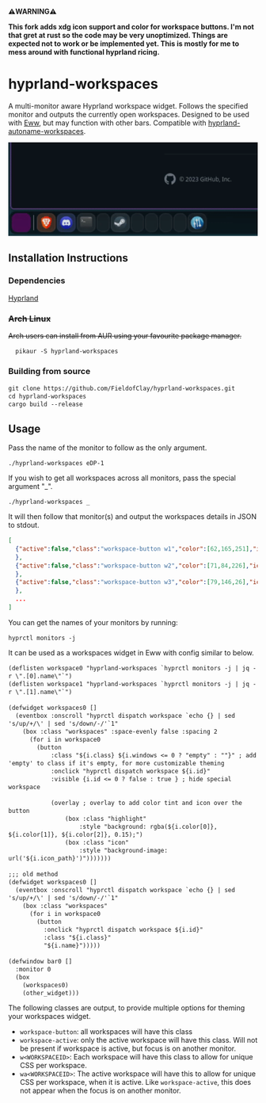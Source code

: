 **⚠️WARNING⚠️**

**This fork adds xdg icon support and color for workspace buttons. I'm not that gret at rust so the code may be very unoptimized. Things are expected not to work or be implemented yet. This is mostly for me to mess around with functional hyprland ricing.**

# hyprland-workspaces
A multi-monitor aware Hyprland workspace widget. Follows the specified monitor and outputs the currently open workspaces. Designed to be used with [Eww](https://github.com/elkowar/eww), but may function with other bars. Compatible with [hyprland-autoname-workspaces](https://github.com/cyrinux/hyprland-autoname-workspaces).

![](https://github.com/bdebiase/hyprland-workspaces/blob/main/iconsgif.gif?raw=true)

## Installation Instructions
### Dependencies
[Hyprland](https://github.com/hyprwm/Hyprland)
### ~~Arch Linux~~
~~Arch users can install from AUR using your favourite package manager.~~
```
  pikaur -S hyprland-workspaces
```
### Building from source
```
git clone https://github.com/FieldofClay/hyprland-workspaces.git
cd hyprland-workspaces
cargo build --release
```

## Usage
Pass the name of the monitor to follow as the only argument. 
```
./hyprland-workspaces eDP-1
```
If you wish to get all workspaces across all monitors, pass the special argument "_".
```
./hyprland-workspaces _
```
It will then follow that monitor(s) and output the workspaces details in JSON to stdout.
```json
[
  {"active":false,"class":"workspace-button w1","color":[62,165,251],"icon_path":"/etc/profiles/per-user/ben/share/icons/kora/apps/scalable/code.svg","id":1,"name":"1","windows":2
  },
  {"active":false,"class":"workspace-button w2","color":[71,84,226],"icon_path":"/etc/profiles/per-user/ben/share/icons/kora/apps/scalable/webcord.svg","id":2,"name":"2","windows":1
  },
  {"active":false,"class":"workspace-button w3","color":[79,146,26],"icon_path":"/etc/profiles/per-user/ben/share/icons/kora/apps/scalable/spotify.svg","id":3,"name":"3","windows":1
  },
  ...
]

```
You can get the names of your monitors by running:
```
hyprctl monitors -j
```

It can be used as a workspaces widget in Eww with config similar to below.
```yuck
(deflisten workspace0 "hyprland-workspaces `hyprctl monitors -j | jq -r \".[0].name\"`")
(deflisten workspace1 "hyprland-workspaces `hyprctl monitors -j | jq -r \".[1].name\"`")

(defwidget workspaces0 []
  (eventbox :onscroll "hyprctl dispatch workspace `echo {} | sed 's/up/+/\' | sed 's/down/-/'`1"
    (box :class "workspaces" :space-evenly false :spacing 2
      (for i in workspace0
        (button
            :class "${i.class} ${i.windows <= 0 ? "empty" : ""}" ; add 'empty' to class if it's empty, for more customizable theming
            :onclick "hyprctl dispatch workspace ${i.id}"
            :visible {i.id <= 0 ? false : true } ; hide special workspace

            (overlay ; overlay to add color tint and icon over the button
                (box :class "highlight"
                    :style "background: rgba(${i.color[0]}, ${i.color[1]}, ${i.color[2]}, 0.15);")
                (box :class "icon"
                    :style "background-image: url('${i.icon_path}')")))))))

;;; old method
(defwidget workspaces0 []
  (eventbox :onscroll "hyprctl dispatch workspace `echo {} | sed 's/up/+/\' | sed 's/down/-/'`1"
    (box :class "workspaces"
      (for i in workspace0
        (button
          :onclick "hyprctl dispatch workspace ${i.id}"
          :class "${i.class}"
          "${i.name}")))))

(defwindow bar0 []
  :monitor 0
  (box 
    (workspaces0)
    (other_widget)))
```

The following classes are output, to provide multiple options for theming your workspaces widget.
* `workspace-button`: all workspaces will have this class
* `workspace-active`: only the active workspace will have this class. Will not be present if workspace is active, but focus is on another monitor.
* `w<WORKSPACEID>`: Each workspace will have this class to allow for unique CSS per workspace.
* `wa<WORKSPACEID>`: The active workspace will have this to allow for unique CSS per workspace, when it is active. Like `workspace-active`, this does not appear when the focus is on another monitor.
